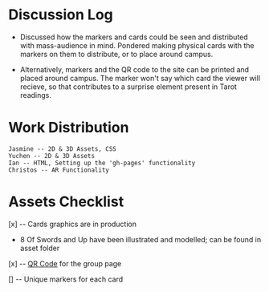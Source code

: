 # Discussion Log

- Discussed how the markers and cards could be seen and distributed with mass-audience in mind.  Pondered making physical cards with the markers on them to distribute, or to place around campus.

- Alternatively, markers and the QR code to the site can be printed and placed around campus.  The marker won't say which card the viewer will recieve, so that contributes to a surprise element present in Tarot readings.

# Work Distribution

```
Jasmine -- 2D & 3D Assets, CSS
Yuchen -- 2D & 3D Assets
Ian -- HTML, Setting up the 'gh-pages' functionality
Christos -- AR Functionality
```
# Assets Checklist


[x] -- Cards graphics are in production
  - 8 Of Swords and Up have been illustrated and modelled; can be found in asset folder

[x] -- [QR Code](https://github.com/robots-make-art-too/Group12_ArcaneTarot/blob/main/Assets/Markers%20and%20QR%20Codes/ArcaneTarotQR.png) for the group page

[] -- Unique markers for each card

